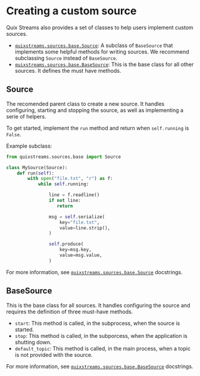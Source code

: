 # Creating a custom source

Quix Streams also provides a set of classes to help users implement custom sources.

* [`quixstreams.sources.base.Source`](../../api-reference/sources.md#sources): A subclass of `BaseSource` that implements some helpful methods for writing sources. We recommend subclassing `Source` instead of `BaseSource`.
* [`quixstreams.sources.base.BaseSource`](../../api-reference/sources.md#BaseSource): This is the base class for all other sources. It defines the must have methods.

## Source

The recomended parent class to create a new source. It handles configuring, starting and stopping the source, as well as implementing a serie of helpers.

To get started, implement the `run` method and return when `self.running` is `False`.

Example subclass:

```python
from quixstreams.sources.base import Source

class MySource(Source):
    def run(self):
        with open("file.txt", "r") as f:
            while self.running:

                line = f.readline()
                if not line:
                   return

                msg = self.serialize(
                    key="file.txt",
                    value=line.strip(),
                )

                self.produce(
                    key=msg.key,
                    value=msg.value,
                )
```

For more information, see [`quixstreams.sources.base.Source`](../../api-reference/sources.md#source) docstrings.

## BaseSource

This is the base class for all sources. It handles configuring the source and requires the definition of three must-have methods.

* `start`: This method is called, in the subprocess, when the source is started.
* `stop`: This method is called, in the subporcess, when the application is shutting down.
* `default_topic`: This method is called, in the main process, when a topic is not provided with the source.

For more information, see [`quixstreams.sources.base.BaseSource`](../../api-reference/sources.md#BaseSource) docstrings.
